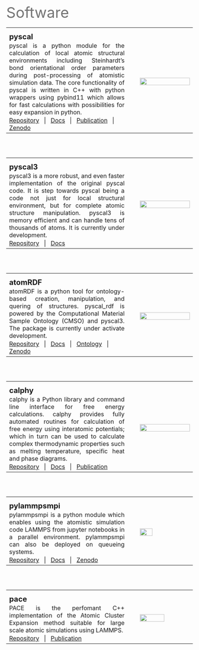 
# ‎

<p style="width:70%; font-size:40px; text-align:left; color:#757575">Software</p>

<table table style='table-layout:fixed;width:100%' border="0">
  <th style='width: 65%;'> </th>
  <th style='width: 5%;'> </th>
<tr>
  <td>    
    <p style="width:70%; font-size:20px; text-align:left;"><b> pyscal </b></p>
    <p style="text-align:justify;"> pyscal is a python module for the calculation of local atomic structural environments including Steinhardt’s bond orientational order parameters during post-processing of atomistic simulation data. The core functionality of pyscal is written in C++ with python wrappers using pybind11 which allows for fast calculations with possibilities for easy expansion in python.</p>
    <a href="https://github.com/pyscal/pyscal">Repository</a> &nbsp; | &nbsp;
    <a href="https://pyscal.org/en/latest/index.html">Docs</a> &nbsp; | &nbsp;
    <a href="https://joss.theoj.org/papers/10.21105/joss.01824">Publication</a> &nbsp; | &nbsp;
    <a href="https://doi.org/10.5281/zenodo.3522376">Zenodo</a>
  </td>
  <td> </td>
  <td>
    <img src="https://pyscal.org/en/latest/_static/pyscal_logo1.png" width="100%" align="right">
  </td>
</tr>
</table>

<br><br>

<table table style='table-layout:fixed;width:100%' border="0">
  <th style='width: 65%;'> </th>
  <th style='width: 5%;'> </th>
<tr>
  <td>    
    <p style="width:70%; font-size:20px; text-align:left;"><b> pyscal3 </b></p>
    <p style="text-align:justify;"> pyscal3 is a more robust, and even faster implementation of the original pyscal code. It is step towards pyscal being a code not just for local structural environment, but for complete atomic structure manipulation. pyscal3 is memory efficient and can handle tens of thousands of atoms. It is currently under development. </p>
    <a href="https://github.com/pyscal/pyscal3">Repository</a> &nbsp; | &nbsp;
    <a href="https://pyscal.org/en/v3/">Docs</a> &nbsp;
  </td>
  <td> </td>
  <td>
    <img src="https://pyscal.org/en/latest/_static/pyscal_logo1.png" width="100%" align="right">
  </td>
</tr>
</table>

<br><br>

<table table style='table-layout:fixed;width:100%' border="0">
  <th style='width: 65%;'> </th>
  <th style='width: 5%;'> </th>
<tr>
  <td>    
    <p style="width:70%; font-size:20px; text-align:left;"><b> atomRDF </b></p>
    <p style="text-align:justify;"> atomRDF is a python tool for ontology-based creation, manipulation, and quering of structures. pyscal_rdf is powered by the Computational Material Sample Ontology (CMSO) and pyscal3. The package is currently under activate development. </p>
    <a href="https://github.com/pyscal/atomrdf">Repository</a> &nbsp; | &nbsp;
    <a href="https://rdf.pyscal.org/en/latest/">Docs</a> &nbsp; | &nbsp;
    <a href="https://github.com/Materials-Data-Science-and-Informatics/cmso-ontology">Ontology</a> &nbsp; | &nbsp;
    <a href="https://doi.org/10.5281/zenodo.8146527">Zenodo</a>
  </td>
  <td> </td>
  <td>
    <img src="https://rdf.pyscal.org/en/latest/_static/logo.png" width="100%" align="right">
  </td>
</tr>
</table>

<br><br>

<table table style='table-layout:fixed;width:100%' border="0">
  <th style='width: 65%;'> </th>
  <th style='width: 5%;'> </th>
<tr>
  <td>    
    <p style="width:70%; font-size:20px; text-align:left;"><b> calphy </b></p>
    <p style="text-align:justify;"> calphy is a Python library and command line interface for free energy calculations. calphy provides fully automated routines for calculation of free energy using interatomic potentials; which in turn can be used to calculate complex thermodynamic properties such as melting temperature, specific heat and phase diagrams. </p>
    <a href="https://github.com/ICAMS/calphy">Repository</a> &nbsp; | &nbsp;
    <a href="https://calphy.org/en/latest/">Docs</a> &nbsp; | &nbsp;
    <a href="https://journals.aps.org/prmaterials/abstract/10.1103/PhysRevMaterials.5.103801">Publication</a>
  </td>
  <td> </td>
  <td>
    <img src="https://calphy.org/en/latest/_static/calphy_logo.png" width="100%" align="right">
  </td>
</tr>
</table>

<br><br>

<table table style='table-layout:fixed;width:100%' border="0">
  <th style='width: 65%;'> </th>
  <th style='width: 5%;'> </th>
<tr>
  <td>    
    <p style="width:70%; font-size:20px; text-align:left;"><b> pylammpsmpi </b></p>
    <p style="text-align:justify;"> pylammpsmpi is a python module which enables using the atomistic simulation code LAMMPS from jupyter notebooks in a parallel environment. pylammpsmpi can also be deployed on queueing systems. </p>
    <a href="https://github.com/pyiron/pylammpsmpi">Repository</a> &nbsp; | &nbsp;
    <a href="https://pylammpsmpi.readthedocs.io/en/latest/">Docs</a> &nbsp; | &nbsp;
    <a href="https://doi.org/10.5281/zenodo.5034216">Zenodo</a>
  </td>
  <td> </td>
  <td>
    <img src="https://avatars.githubusercontent.com/u/25691954?s=200&v=4" width="50%" align="center">
  </td>
</tr>
</table>

<br><br>

<table table style='table-layout:fixed;width:100%' border="0">
  <th style='width: 65%;'> </th>
  <th style='width: 5%;'> </th>
<tr>
  <td>    
    <p style="width:70%; font-size:20px; text-align:left;"><b> pace </b></p>
    <p style="text-align:justify;"> PACE is the perfomant C++ implementation of the Atomic Cluster Expansion method suitable for large scale atomic simulations using LAMMPS. </p>
    <a href="https://github.com/ICAMS/lammps-user-pace">Repository</a> &nbsp; | &nbsp;
    <a href="https://doi.org/10.1038/s41524-021-00559-9">Publication</a>
  </td>
  <td> </td>
  <td>
    <img src="https://opengraph.githubassets.com/924f5928d77696be8398c46bd721c963c9df7921c117ea5a1e1ca54fc9c77a02/ICAMS/lammps-user-pace" width="70%" align="center">
  </td>
</tr>
</table>

<style type="text/css">
p {
   margin: 2px 0;
}
</style>

